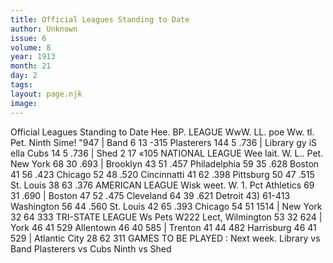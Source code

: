```yaml
---
title: Official Leagues Standing to Date
author: Unknown
issue: 6
volume: 8
year: 1913
month: 21
day: 2
tags:
layout: page.njk
image:
---
```

Official Leagues Standing to Date   Hee. BP. LEAGUE WwW. LL. poe Ww. tl. Pet. Ninth Sime! "947 | Band 6 13 -315 Plasterers 144 5 .736 | Library gy iS ella Cubs 14 5 .736 | Shed 2 17 «105 NATIONAL LEAGUE Wee lait. W. L.. Pet. New York 68 30 .693 | Brooklyn 43 51 .457 Philadelphia 59 35 .628 Boston 41 56 .423 Chicago 52 48 .520 Cincinnatti 41 62 .398 Pittsburg 50 47 .515 St. Louis 38 63 .376 AMERICAN LEAGUE Wisk weet. W. 1. Pct Athletics 69 31 .690 | Boston 47 52 .475 Cleveland 64 39 .621 Detroit 43) 61-413 Washington 56 44 .560 St. Louis 42 65 .393 Chicago 54 51 1514 | New York 32 64 333 TRI-STATE LEAGUE Ws Pets W222 Lect, Wilmington 53 32 624 | York 46 41 529 Allentown 46 40 585 | Trenton 41 44 482 Harrisburg 46 41 529 | Atlantic City 28 62 311 GAMES TO BE PLAYED : Next week. Library vs Band Plasterers vs Cubs Ninth vs Shed 


